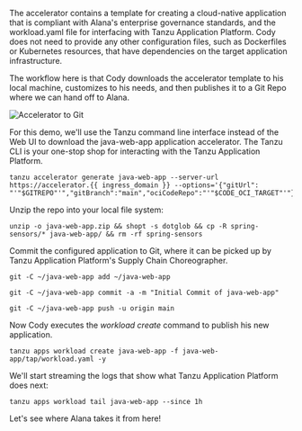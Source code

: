 The accelerator contains a template for creating a cloud-native application that is compliant with Alana's enterprise governance standards, and the workload.yaml file for interfacing with Tanzu Application Platform. Cody does not need to provide any other configuration files, such as Dockerfiles or Kubernetes resources, that have dependencies on the target application infrastructure.

The workflow here is that Cody downloads the accelerator template to his local machine, customizes to his needs, and then publishes it to a Git Repo where we can hand off to Alana.

![Accelerator to Git](images/push-to-git.png)

For this demo, we'll use the Tanzu command line interface instead of the Web UI to download the java-web-app application accelerator. The Tanzu CLI is your one-stop shop for interacting with the Tanzu Application Platform.

```execute
tanzu accelerator generate java-web-app --server-url https://accelerator.{{ ingress_domain }} --options='{"gitUrl": "'"$GITREPO"'","gitBranch":"main","ociCodeRepo":"'"$CODE_OCI_TARGET"'"}'
```

Unzip the repo into your local file system:

```execute
unzip -o java-web-app.zip && shopt -s dotglob && cp -R spring-sensors/* java-web-app/ && rm -rf spring-sensors
```

Commit the configured application to Git, where it can be picked up by Tanzu Application Platform's Supply Chain Choreographer.

```execute
git -C ~/java-web-app add ~/java-web-app
```

```execute
git -C ~/java-web-app commit -a -m "Initial Commit of java-web-app"
```

```execute
git -C ~/java-web-app push -u origin main
```

Now Cody executes the *workload create* command to publish his new application. 

```execute
tanzu apps workload create java-web-app -f java-web-app/tap/workload.yaml -y
```

We'll start streaming the logs that show what Tanzu Application Platform does next:

```execute-2
tanzu apps workload tail java-web-app --since 1h
```

Let's see where Alana takes it from here!
